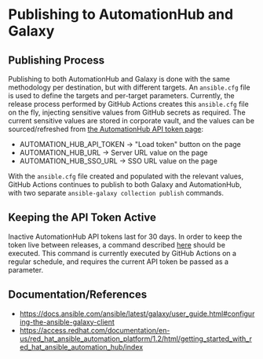 # Publishing to AutomationHub and Galaxy

## Publishing Process

Publishing to both AutomationHub and Galaxy is done with the same methodology per destination, but with different targets. An ```ansible.cfg``` file is used to define the targets and per-target parameters. Currently, the release process performed by GitHub Actions creates this ```ansible.cfg``` file on the fly, injecting sensitive values from GitHub secrets as required. The current sensitive values are stored in corporate vault, and the values can be sourced/refreshed from [the AutomationHub API token page](https://console.redhat.com/ansible/automation-hub/token):
- AUTOMATION_HUB_API_TOKEN -> "Load token" button on the page
- AUTOMATION_HUB_URL -> Server URL value on the page
- AUTOMATION_HUB_SSO_URL -> SSO URL value on the page

With the ```ansible.cfg``` file created and populated with the relevant values, GitHub Actions continues to publish to both Galaxy and AutomationHub, with two separate ```ansible-galaxy collection publish``` commands.

## Keeping the API Token Active

Inactive AutomationHub API tokens last for 30 days. In order to keep the token live between releases, a command described [here](https://console.redhat.com/ansible/automation-hub/token) should be executed. This command is currently executed by GitHub Actions on a regular schedule, and requires the current API token be passed as a parameter.

## Documentation/References
- https://docs.ansible.com/ansible/latest/galaxy/user_guide.html#configuring-the-ansible-galaxy-client
- https://access.redhat.com/documentation/en-us/red_hat_ansible_automation_platform/1.2/html/getting_started_with_red_hat_ansible_automation_hub/index